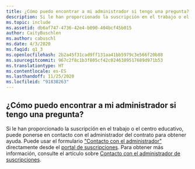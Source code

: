 ```yaml
---
title: ¿Cómo puedo encontrar a mi administrador si tengo una pregunta?
description: Si le han proporcionado la suscripción en el trabajo o el centro educativo, puede ponerse en contacto con el administrador del contrato para...
ms.topic: include
ms.assetid: db6af747-4736-42e4-b090-404bcf45b015
author: CaityBuschlen
ms.author: cabuschl
ms.date: 4/3/2020
ms.faqid: q1_3
ms.openlocfilehash: 2b2a45f31cad9ff131aa41bb5979c3e566f20b88
ms.sourcegitcommit: 967c2f8c1b3f805cf42c0246389517689d971b53
ms.translationtype: HT
ms.contentlocale: es-ES
ms.lasthandoff: 11/25/2020
ms.locfileid: "91838263"
---
```

## <a name="how-do-i-find-my-admin-if-i-have-a-question"></a>¿Cómo puedo encontrar a mi administrador si tengo una pregunta?

Si le han proporcionado la suscripción en el trabajo o el centro educativo, puede ponerse en contacto con el administrador del contrato para obtener ayuda. Puede usar el formulario ["Contacto con el administrador"](https://my.visualstudio.com/Subscriptions?DisplayContactMyAdminForm=true) directamente desde el [portal de suscripciones](https://my.visualstudio.com/benefits). Para obtener más información, consulte el artículo sobre [Contacto con el administrador de suscripciones](https://docs.microsoft.com/visualstudio/subscriptions/contact-my-admin).
